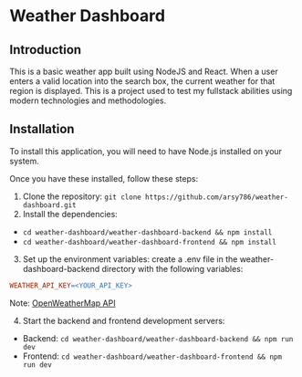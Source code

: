 # Weather Dashboard

## Introduction

This is a basic weather app built using NodeJS and React. When a user enters a valid location into the search box, the current weather for that region is displayed. This is a project used to test my fullstack abilities using modern technologies and methodologies.

## Installation

To install this application, you will need to have Node.js installed on your system.

Once you have these installed, follow these steps:

1. Clone the repository: `git clone https://github.com/arsy786/weather-dashboard.git`
2. Install the dependencies:

- `cd weather-dashboard/weather-dashboard-backend && npm install`
- `cd weather-dashboard/weather-dashboard-frontend && npm install`

3. Set up the environment variables: create a .env file in the weather-dashboard-backend directory with the following variables:

```makefile
WEATHER_API_KEY=<YOUR_API_KEY>
```

Note: [OpenWeatherMap API](https://openweathermap.org/api)

4. Start the backend and frontend development servers:

- Backend: `cd weather-dashboard/weather-dashboard-backend && npm run dev`
- Frontend: `cd weather-dashboard/weather-dashboard-frontend && npm run dev`
